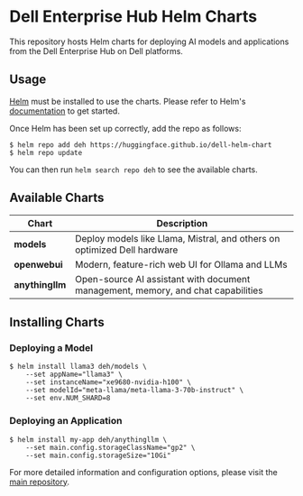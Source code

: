 # Dell Enterprise Hub Helm Charts

This repository hosts Helm charts for deploying AI models and applications from the Dell Enterprise Hub on Dell platforms.

## Usage

[Helm](https://helm.sh) must be installed to use the charts. Please refer to Helm's [documentation](https://helm.sh/docs) to get started.

Once Helm has been set up correctly, add the repo as follows:

```console
$ helm repo add deh https://huggingface.github.io/dell-helm-chart
$ helm repo update
```

You can then run `helm search repo deh` to see the available charts.

## Available Charts

| Chart | Description | 
|-------|-------------|
| **models** | Deploy models like Llama, Mistral, and others on optimized Dell hardware |
| **openwebui** | Modern, feature-rich web UI for Ollama and LLMs |
| **anythingllm** | Open-source AI assistant with document management, memory, and chat capabilities |

## Installing Charts

### Deploying a Model

```console
$ helm install llama3 deh/models \
    --set appName="llama3" \
    --set instanceName="xe9680-nvidia-h100" \
    --set modelId="meta-llama/meta-llama-3-70b-instruct" \
    --set env.NUM_SHARD=8
```

### Deploying an Application

```console
$ helm install my-app deh/anythingllm \
    --set main.config.storageClassName="gp2" \
    --set main.config.storageSize="10Gi"
```

For more detailed information and configuration options, please visit the [main repository](https://github.com/huggingface/dell-helm-chart). 